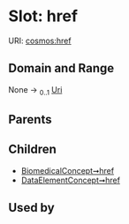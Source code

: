 
# Slot: href




URI: [cosmos:href](https://www.cdisc.org/cosmos/1-0href)


## Domain and Range

None &#8594;  <sub>0..1</sub> [Uri](types/Uri.md)

## Parents


## Children

 *  [BiomedicalConcept➞href](BiomedicalConcept_href.md)
 *  [DataElementConcept➞href](DataElementConcept_href.md)

## Used by

